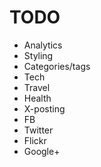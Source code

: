 TODO
====

* Analytics
* Styling
* Categories/tags
 * Tech
 * Travel
 * Health
* X-posting
 * FB
 * Twitter
 * Flickr
 * Google+
